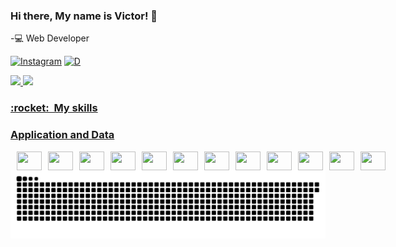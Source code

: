 
### Hi there, My name is Victor! 👋

-💻 Web Developer

[![Instagram](https://img.shields.io/badge/Instagram-E4405F?style=for-the-badge&logo=instagram&logoColor=white)](https://instagram.com/_victorh_031/)
[![D](https://img.shields.io/badge/Discord-7289DA?style=for-the-badge&logo=discord&logoColor=white)](https://discordapp.com/users/747637519348400178)




<div>
<a href="github.com/victorhma">
<img height="180em" src="https://github-readme-stats.vercel.app/api?username=victorhma&show_icons=true&theme=dracula&inclube_all_commints=true&count_private=true"/>  
<img height="180em" src="https://github-readme-stats.vercel.app/api/top-langs/?username=victorhma&layout-compac&langs_count-16&theme=dracula"/>
</div>

<h3> :rocket: &nbsp;My skills </h3>

### Application and Data
<div style="display: inline-flex; gap: 10px;"><br/>
  <img align="center" height="30px" width="40px" src="https://cdn.jsdelivr.net/gh/devicons/devicon@latest/icons/vscode/vscode-original.svg" />
  <img align="center" height="30px" width="40px" src="https://cdn.jsdelivr.net/gh/devicons/devicon@latest/icons/html5/html5-original.svg" />
  <img align="center" height="30px" width="40px" src="https://cdn.jsdelivr.net/gh/devicons/devicon@latest/icons/css3/css3-original.svg" />
  <img align="center" height="30px" width="40px" src="https://cdn.jsdelivr.net/gh/devicons/devicon@latest/icons/tailwindcss/tailwindcss-original.svg" />
  <img align="center" height="30px" width="40px" src="https://cdn.jsdelivr.net/gh/devicons/devicon@latest/icons/javascript/javascript-original.svg" />
  <img align="center" height="30px" width="40px" src="https://cdn.jsdelivr.net/gh/devicons/devicon@latest/icons/vuejs/vuejs-original.svg" />
  <img align="center" height="30px" width="40px" src="https://cdn.jsdelivr.net/gh/devicons/devicon@latest/icons/vuetify/vuetify-original.svg" />
  <img align="center" height="30px" width="40px" src="https://cdn.jsdelivr.net/gh/devicons/devicon@latest/icons/nodejs/nodejs-original.svg" />
  <img align="center" height="30px" width="40px" src="https://cdn.jsdelivr.net/gh/devicons/devicon@latest/icons/laravel/laravel-original.svg" />
  <img align="center" height="30px" width="40px" src="https://cdn.jsdelivr.net/gh/devicons/devicon@latest/icons/php/php-original.svg" />
  <img align="center" height="30px" width="40px" src="https://cdn.jsdelivr.net/gh/devicons/devicon@latest/icons/docker/docker-plain-wordmark.svg" />
  <img align="center" height="30px" width="40px" src="https://cdn.jsdelivr.net/gh/devicons/devicon@latest/icons/postman/postman-original.svg" />
</div><br/>

<picture align="center">
  <source media="(prefers-color-scheme: dark)" srcset="https://raw.githubusercontent.com/victorhma/victorhma/output/github-contribution-grid-snake-dark.svg">
  <source media="(prefers-color-scheme: light)" srcset="https://raw.githubusercontent.com/victorhma/victorhma/output/github-contribution-grid-snake-dark.svg">
  <img align="center" alt="github contribution grid snake animation" src="https://raw.githubusercontent.com/victorhma/victorhma/output/github-contribution-grid-snake.svg">
</picture>
